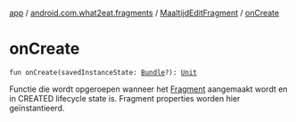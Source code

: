 [app](../../index.md) / [android.com.what2eat.fragments](../index.md) / [MaaltijdEditFragment](index.md) / [onCreate](./on-create.md)

# onCreate

`fun onCreate(savedInstanceState: `[`Bundle`](https://developer.android.com/reference/android/os/Bundle.html)`?): `[`Unit`](https://kotlinlang.org/api/latest/jvm/stdlib/kotlin/-unit/index.html)

Functie die wordt opgeroepen wanneer het [Fragment](#) aangemaakt wordt en in CREATED lifecycle state is.
Fragment properties worden hier geïnstantieerd.

